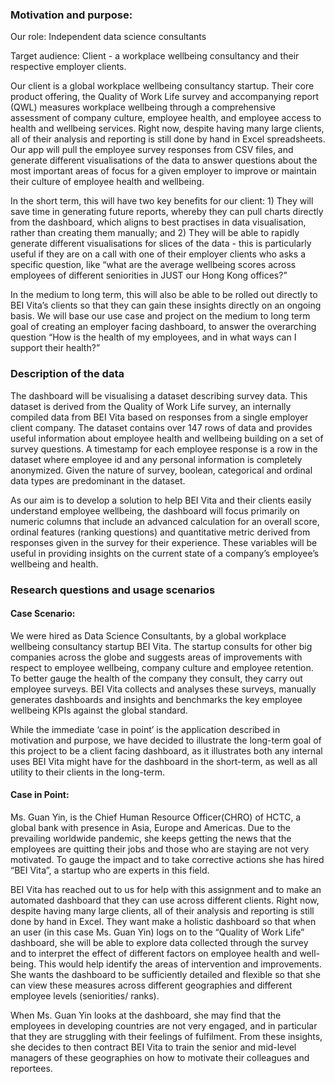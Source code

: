### Motivation and purpose:

Our role: Independent data science consultants

Target audience: Client - a workplace wellbeing consultancy and their
respective employer clients.

Our client is a global workplace wellbeing consultancy startup. Their
core product offering, the Quality of Work Life survey and accompanying
report (QWL) measures workplace wellbeing through a comprehensive
assessment of company culture, employee health, and employee access to
health and wellbeing services. Right now, despite having many large
clients, all of their analysis and reporting is still done by hand in
Excel spreadsheets. Our app will pull the employee survey responses from
CSV files, and generate different visualisations of the data to answer
questions about the most important areas of focus for a given employer
to improve or maintain their culture of employee health and wellbeing.

In the short term, this will have two key benefits for our client: 1)
They will save time in generating future reports, whereby they can pull
charts directly from the dashboard, which aligns to best practises in
data visualisation, rather than creating them manually; and 2) They will
be able to rapidly generate different visualisations for slices of the
data - this is particularly useful if they are on a call with one of
their employer clients who asks a specific question, like “what are the
average wellbeing scores across employees of different seniorities in
JUST our Hong Kong offices?”

In the medium to long term, this will also be able to be rolled out
directly to BEI Vita’s clients so that they can gain these insights
directly on an ongoing basis. We will base our use case and project on
the medium to long term goal of creating an employer facing dashboard,
to answer the overarching question “How is the health of my employees,
and in what ways can I support their health?”

### Description of the data

The dashboard will be visualising a dataset describing survey data. This
dataset is derived from the Quality of Work Life survey, an internally
compiled data from BEI Vita based on responses from a single employer
client company. The dataset contains over 147 rows of data and provides
useful information about employee health and wellbeing building on a set
of survey questions. A timestamp for each employee response is a row in
the dataset where employee id and any personal information is completely
anonymized. Given the nature of survey, boolean, categorical and ordinal
data types are predominant in the dataset.

As our aim is to develop a solution to help BEI Vita and their clients
easily understand employee wellbeing, the dashboard will focus primarily
on numeric columns that include an advanced calculation for an overall
score, ordinal features (ranking questions) and quantitative metric
derived from responses given in the survey for their experience. These
variables will be useful in providing insights on the current state of a
company’s employee’s wellbeing and health.

### Research questions and usage scenarios

#### Case Scenario:

We were hired as Data Science Consultants, by a global workplace
wellbeing consultancy startup BEI Vita. The startup consults for other
big companies across the globe and suggests areas of improvements with
respect to employee wellbeing, company culture and employee retention.
To better gauge the health of the company they consult, they carry out
employee surveys. BEI Vita collects and analyses these surveys, manually
generates dashboards and insights and benchmarks the key employee
wellbeing KPIs against the global standard.

While the immediate ‘case in point’ is the application described in
motivation and purpose, we have decided to illustrate the long-term goal
of this project to be a client facing dashboard, as it illustrates both
any internal uses BEI Vita might have for the dashboard in the
short-term, as well as all utility to their clients in the long-term.

#### Case in Point:

Ms. Guan Yin, is the Chief Human Resource Officer(CHRO) of HCTC, a
global bank with presence in Asia, Europe and Americas. Due to the
prevailing worldwide pandemic, she keeps getting the news that the
employees are quitting their jobs and those who are staying are not very
motivated. To gauge the impact and to take corrective actions she has
hired “BEI Vita”, a startup who are experts in this field.

BEI Vita has reached out to us for help with this assignment and to make
an automated dashboard that they can use across different clients. Right
now, despite having many large clients, all of their analysis and
reporting is still done by hand in Excel. They want make a holistic
dashboard so that when an user (in this case Ms. Guan Yin) logs on to
the “Quality of Work Life” dashboard, she will be able to explore data
collected through the survey and to interpret the effect of different
factors on employee health and well-being. This would help identify the
areas of intervention and improvements. She wants the dashboard to be
sufficiently detailed and flexible so that she can view these measures
across different geographies and different employee levels (seniorities/
ranks).

When Ms. Guan Yin looks at the dashboard, she may find that the
employees in developing countries are not very engaged, and in
particular that they are struggling with their feelings of fulfilment.
From these insights, she decides to then contract BEI Vita to train the
senior and mid-level managers of these geographies on how to motivate
their colleagues and reportees.
